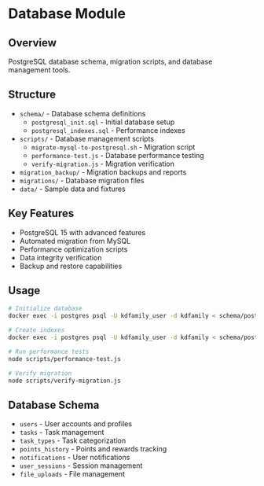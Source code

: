 # Database Module

## Overview
PostgreSQL database schema, migration scripts, and database management tools.

## Structure
- `schema/` - Database schema definitions
  - `postgresql_init.sql` - Initial database setup
  - `postgresql_indexes.sql` - Performance indexes
- `scripts/` - Database management scripts
  - `migrate-mysql-to-postgresql.sh` - Migration script
  - `performance-test.js` - Database performance testing
  - `verify-migration.js` - Migration verification
- `migration_backup/` - Migration backups and reports
- `migrations/` - Database migration files
- `data/` - Sample data and fixtures

## Key Features
- PostgreSQL 15 with advanced features
- Automated migration from MySQL
- Performance optimization scripts
- Data integrity verification
- Backup and restore capabilities

## Usage
```bash
# Initialize database
docker exec -i postgres psql -U kdfamily_user -d kdfamily < schema/postgresql_init.sql

# Create indexes
docker exec -i postgres psql -U kdfamily_user -d kdfamily < schema/postgresql_indexes.sql

# Run performance tests
node scripts/performance-test.js

# Verify migration
node scripts/verify-migration.js
```

## Database Schema
- `users` - User accounts and profiles
- `tasks` - Task management
- `task_types` - Task categorization
- `points_history` - Points and rewards tracking
- `notifications` - User notifications
- `user_sessions` - Session management
- `file_uploads` - File management
